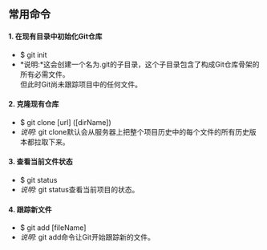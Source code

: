 ## 常用命令
#### 1. 在现有目录中初始化Git仓库
* $ git init
* *说明:*这会创建一个名为.git的子目录，这个子目录包含了构成Git仓库骨架的所有必需文件。</br>
  但此时Git尚未跟踪项目中的任何文件。
#### 2. 克隆现有仓库
* $ git clone [url] ([dirName])
* *说明:* git clone默认会从服务器上把整个项目历史中的每个文件的所有历史版本都拉取下来。
#### 3. 查看当前文件状态
* $ git status 
* *说明:* git status查看当前项目的状态。
#### 4. 跟踪新文件
* $ git add [fileName]
* *说明:* git add命令让Git开始跟踪新的文件。
